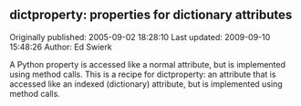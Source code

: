 ## dictproperty: properties for dictionary attributes

Originally published: 2005-09-02 18:28:10
Last updated: 2009-09-10 15:48:26
Author: Ed Swierk

A Python property is accessed like a normal attribute, but is implemented using method calls.  This is a recipe for dictproperty: an attribute that is accessed like an indexed (dictionary) attribute, but is implemented using method calls.